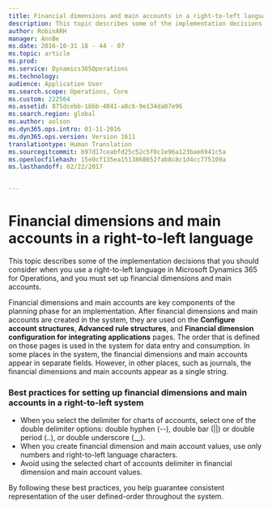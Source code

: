 ```yaml
---
title: Financial dimensions and main accounts in a right-to-left language
description: This topic describes some of the implementation decisions that you should consider when you use a right-to-left language in Microsoft Dynamics 365 for Operations, and you must set up financial dimensions and main accounts.
author: RobinARH
manager: AnnBe
ms.date: 2016-10-31 18 - 44 - 07
ms.topic: article
ms.prod: 
ms.service: Dynamics365Operations
ms.technology: 
audience: Application User
ms.search.scope: Operations, Core
ms.custom: 222564
ms.assetid: 875dcebb-1bbb-4841-a8c6-9e134da07e96
ms.search.region: global
ms.author: aolson
ms.dyn365.ops.intro: 01-11-2016
ms.dyn365.ops.version: Version 1611
translationtype: Human Translation
ms.sourcegitcommit: b97d17ceabfd25c52c5f0c1e96a123bae6941c5a
ms.openlocfilehash: 15e0cf135ea1513868652fab8c8c1d4cc775109a
ms.lasthandoff: 02/22/2017


---
```


# <a name="financial-dimensions-and-main-accounts-in-a-right-to-left-language"></a>Financial dimensions and main accounts in a right-to-left language

This topic describes some of the implementation decisions that you should consider when you use a right-to-left language in Microsoft Dynamics 365 for Operations, and you must set up financial dimensions and main accounts.

Financial dimensions and main accounts are key components of the planning phase for an implementation. After financial dimensions and main accounts are created in the system, they are used on the **Configure account structures**, **Advanced rule structures**, and **Financial dimension configuration for integrating applications** pages. The order that is defined on those pages is used in the system for data entry and consumption. In some places in the system, the financial dimensions and main accounts appear in separate fields. However, in other places, such as journals, the financial dimensions and main accounts appear as a single string.

### <a name="best-practices-for-setting-up-financial-dimensions-and-main-accounts-in-a-right-to-left-system"></a>Best practices for setting up financial dimensions and main accounts in a right-to-left system

-   When you select the delimiter for charts of accounts, select one of the double delimiter options: double hyphen (--), double bar (||) or double period (..), or double underscore (\_\_).
-   When you create financial dimension and main account values, use only numbers and right-to-left language characters.
-   Avoid using the selected chart of accounts delimiter in financial dimension and main account values.

By following these best practices, you help guarantee consistent representation of the user defined-order throughout the system.


